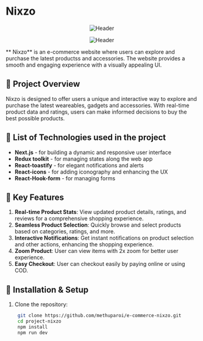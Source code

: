 # Nixzo

<div align="center">

![Header](https://lrbogqzvnkxhatqgtwtr.supabase.co/storage/v1/object/public/images/nixzo-01.png)

![Header](https://lrbogqzvnkxhatqgtwtr.supabase.co/storage/v1/object/public/images/nixzo-03.png)

</div>


<!-- **Live Demo:** [Nixzo Live Demo](https://www.nixzobd.com/) -->

** Nixzo** is an e-commerce website where users can explore and purchase the latest productss and accessories. The website provides a smooth and engaging experience with a visually appealing UI.


## 📝 Project Overview

Nixzo is designed to offer users a unique and interactive way to explore and purchase the latest weareables, gadgets and accessories. With real-time product data and ratings, users can make informed decisions to buy the best possible products.

## 🚀  List of Technologies used in the project

- **Next.js** - for building a dynamic and responsive user interface
- **Redux toolkit** - for managing states along the web app
- **React-toastify** - for elegant notifications and alerts
- **React-icons** - for adding iconography and enhancing the UX
- **React-Hook-form** - for managing forms
  

## 🌟 Key Features

1. **Real-time Product Stats**: View updated product details, ratings, and reviews for a comprehensive shopping experience.
2. **Seamless Product Selection**: Quickly browse and select products based on categories, ratings, and more.
3. **Interactive Notifications**: Get instant notifications on product selection and other actions, enhancing the shopping experience.
4. **Zoom Product**: User can view items with 2x zoom for better user experience.
5. **Easy Checkout**: User can checkout easily by paying online or using COD.





## 📂 Installation & Setup

1. Clone the repository:
   ```bash
    git clone https://github.com/methuparoi/e-commerce-nixzo.git
    cd project-nixzo
    npm install
    npm run dev
    ```
